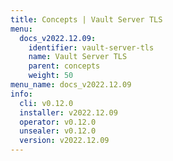 ```yaml
---
title: Concepts | Vault Server TLS
menu:
  docs_v2022.12.09:
    identifier: vault-server-tls
    name: Vault Server TLS
    parent: concepts
    weight: 50
menu_name: docs_v2022.12.09
info:
  cli: v0.12.0
  installer: v2022.12.09
  operator: v0.12.0
  unsealer: v0.12.0
  version: v2022.12.09
---
```


